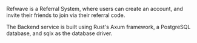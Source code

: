 Refwave is a Referral System, where users can create an account, and invite their friends to join via their referral code.

The Backend service is built using Rust's Axum framework, a PostgreSQL database, and sqlx as the database driver.